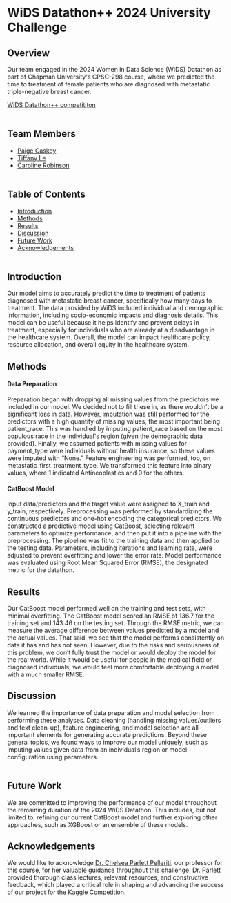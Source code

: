# WiDS Datathon++ 2024 University Challenge

## Overview

Our team engaged in the 2024 Women in Data Science (WiDS) Datathon as part of Chapman University's CPSC-298 course, where we predicted the time to treatment of female patients who are diagnosed with metastatic triple-negative breast cancer.   

[WiDS Datathon++ competititon](https://www.kaggle.com/competitions/widsdatathon2024-university/overview)
<br></br>

## Team Members
- [Paige Caskey](https://github.com/paigecaskey)
- [Tiffany Le]()
- [Caroline Robinson](https://github.com/cbellerob)
<br></br>

## Table of Contents
- [Introduction](https://github.com/cbellerob/WiDS-Datathon-2024#introduction)
- [Methods](https://github.com/cbellerob/WiDS-Datathon-2024#methods)
- [Results](https://github.com/cbellerob/WiDS-Datathon-2024#results)
- [Discussion](https://github.com/cbellerob/WiDS-Datathon-2024#discussion)
- [Future Work](https://github.com/cbellerob/WiDS-Datathon-2024#future-work)
- [Acknowledgements](https://github.com/cbellerob/WiDS-Datathon-2024#acknowledgements)
<br></br>

## Introduction
Our model aims to accurately predict the time to treatment of patients diagnosed with metastatic breast cancer, specifically how many days to treatment. The data provided by WiDS included individual and demographic information, including socio-economic impacts and diagnosis details. This model can be useful because it helps identify and prevent delays in treatment, especially for individuals who are already at a disadvantage in the healthcare system. Overall, the model can impact healthcare policy, resource allocation, and overall equity in the healthcare system.

## Methods
#### Data Preparation
Preparation began with dropping all missing values from the predictors we included in our model. 
We decided not to fill these in, as there wouldn’t be a significant loss in data. 
However, imputation was still performed for the predictors with a high quantity of missing values, the most important being patient_race. 
This was handled by imputing patient_race based on the most populous race in the individual's region (given the demographic data provided). 
Finally, we assumed patients with missing values for payment_type were individuals without health insurance, so these values were imputed with “None.” Feature engineering was performed, too, on metastatic_first_treatment_type. We transformed this feature into binary values, where 1 indicated Antineoplastics and 0 for the others.

#### CatBoost Model
Input data/predictors and the target value were assigned to X_train and y_train, respectively. 
Preprocessing was performed by standardizing the continuous predictors and one-hot encoding the categorical predictors.
We constructed a predictive model using CatBoost, selecting relevant parameters to optimize performance, and then put it into a pipeline with the preprocessing.
The pipeline was fit to the training data and then applied to the testing data. Parameters, including iterations and learning rate, were adjusted to prevent overfitting and lower the error rate. Model performance was evaluated using Root Mean Squared Error (RMSE), the designated metric for the datathon.

## Results
Our CatBoost model performed well on the training and test sets, with minimal overfitting. The CatBoost model scored an RMSE of 136.7 for the training set and 143.46 on the testing set. Through the RMSE metric, we can measure the average difference between values predicted by a model and the actual values. That said, we see that the model performs consistently on data it has and has not seen.
However, due to the risks and seriousness of this problem, we don’t fully trust the model or would deploy the model for the real world. While it would be useful for people in the medical field or diagnosed individuals, we would feel more comfortable deploying a model with a much smaller RMSE.

## Discussion
We learned the importance of data preparation and model selection from performing these analyses. Data cleaning (handling missing values/outliers and text clean-up), feature engineering, and model selection are all important elements for generating accurate predictions. Beyond these general topics, we found ways to improve our model uniquely, such as imputing values given data from an individual’s region or model configuration using parameters.
<br></br>

## Future Work
We are committed to improving the performance of our model throughout the remaining duration of the 2024 WiDS Datathon. This includes, but not limited to,
refining our current CatBoost model and further exploring other approaches, such as XGBoost or an ensemble of these models.

## Acknowledgements
We would like to acknowledge [Dr. Chelsea Parlett Pelleriti](https://github.com/cmparlettpelleriti), our professor for this course, for her valuable guidance throughout this challenge. 
Dr. Parlett provided thorough class lectures, relevant resources, and constructive feedback, which played a critical role in shaping and advancing the success of our project for the
Kaggle Competition.
